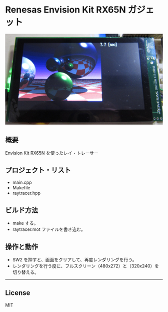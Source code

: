 Renesas Envision Kit RX65N ガジェット
=========
![R5F564ML](RayTracerRTK5.jpg)

## 概要
Envision Kit RX65N を使ったレイ・トレーサー
   
## プロジェクト・リスト
 - main.cpp
 - Makefile
 - raytracer.hpp
      
## ビルド方法
 - make する。
 - raytracer.mot ファイルを書き込む。   

## 操作と動作
 - SW2 を押すと、画面をクリアして、再度レンダリングを行う。
 - レンダリングを行う度に、フルスクリーン（480x272）と（320x240）を切り替える。
   
-----
   
License
----

MIT
